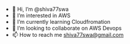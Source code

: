 - 👋 Hi, I’m @shiva77swa
- 👀 I’m interested in AWS
- 🌱 I’m currently learning Cloudfromation
- 💞️ I’m looking to collaborate on AWS Devops
- 📫 How to reach me shiva77swa@gmail.com

<!---
shiva77swa/shiva77swa is a ✨ special ✨ repository because its `README.md` (this file) appears on your GitHub profile.
You can click the Preview link to take a look at your changes.
--->
